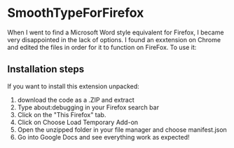 # SmoothTypeForFirefox

When I went to find a Microsoft Word style equivalent for Firefox, I became very disappointed in the lack of options. I found an exxtension on Chrome and edited the files in order for it to function on FireFox.
To use it:

## Installation steps
If you want to install this extension unpacked:
1. download the code as a .ZIP and extract
2. Type about:debugging in your Firefox search bar
3. Click on the "This Firefox" tab.
4. Click on Choose Load Temporary Add-on
5. Open the unzipped folder in your file manager and choose manifest.json
6. Go into Google Docs and see everything work as expected!

